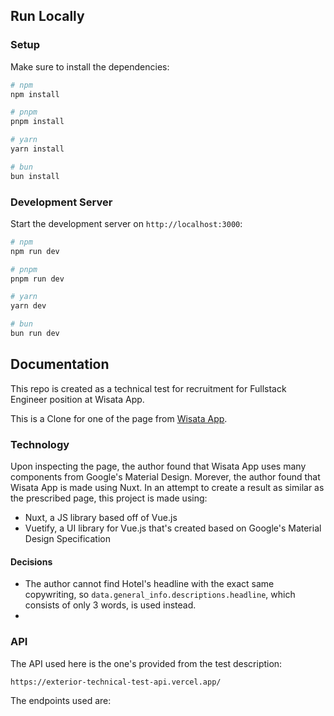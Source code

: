 ## Run Locally
### Setup
Make sure to install the dependencies:

```bash
# npm
npm install

# pnpm
pnpm install

# yarn
yarn install

# bun
bun install
```
### Development Server
Start the development server on `http://localhost:3000`:
```bash
# npm
npm run dev

# pnpm
pnpm run dev

# yarn
yarn dev

# bun
bun run dev
```
## Documentation
This repo is created as a technical test for recruitment for Fullstack Engineer position at Wisata App.

This is a Clone for one of the page from [Wisata App](https://wisata.app/stay/the-langham-jakarta-9001948244/?guest_per_room=2&number_of_room=1&checkin=2024-06-25&checkout=2024-06-26). 

### Technology

Upon inspecting the page, the author found that Wisata App uses many components from Google's Material Design. Morever, the author found that Wisata App is made using Nuxt. In an attempt to create a result as similar as the prescribed page, this project is made using:
- Nuxt, a JS library based off of Vue.js
- Vuetify, a UI library for Vue.js that's created based on Google's Material Design Specification

#### Decisions

* The author cannot find Hotel's headline with the exact same copywriting, so `data.general_info.descriptions.headline`, which consists of only 3 words, is used instead.
* 

### API
The API used here is the one's provided from the test description:
```
https://exterior-technical-test-api.vercel.app/
```

The endpoints used are:
```
```